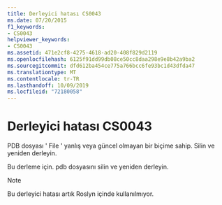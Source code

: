 ```yaml
---
title: Derleyici hatası CS0043
ms.date: 07/20/2015
f1_keywords:
- CS0043
helpviewer_keywords:
- CS0043
ms.assetid: 471e2cf8-4275-4618-ad20-408f829d2119
ms.openlocfilehash: 6125f91dd99db08ce50cc8daa298e9e8b42a9ba2
ms.sourcegitcommit: dfd612ba454ce775a766bcc6fe93bc1d43dfda47
ms.translationtype: MT
ms.contentlocale: tr-TR
ms.lasthandoff: 10/09/2019
ms.locfileid: "72180058"
---
```

# <a name="compiler-error-cs0043"></a>Derleyici hatası CS0043

PDB dosyası ' File ' yanlış veya güncel olmayan bir biçime sahip. Silin ve yeniden derleyin.

 Bu derleme için. pdb dosyasını silin ve yeniden derleyin.

> [!NOTE]
> Bu derleyici hatası artık Roslyn içinde kullanılmıyor.
